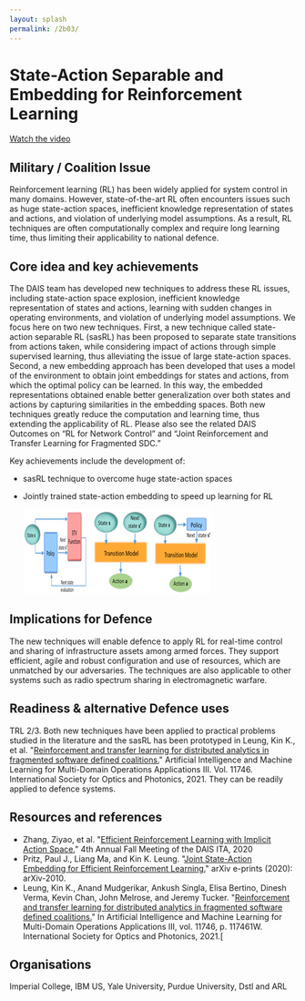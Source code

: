 ```yaml
---
layout: splash
permalink: /2b03/
---
```


# State-Action Separable and Embedding for Reinforcement Learning

[Watch the video](https://ibm.box.com/v/Showcase-2b03-video)

## Military / Coalition Issue
Reinforcement learning (RL) has been widely applied for system control in many domains.  However, state-of-the-art RL often encounters issues such as huge state-action spaces, inefficient knowledge representation of states and actions, and violation of underlying model assumptions. As a result, RL techniques are often computationally complex and require long learning time, thus limiting their applicability to national defence.

## Core idea and key achievements
The DAIS team has developed new techniques to address these RL issues, including state-action space explosion, inefficient knowledge representation of states and actions, learning with sudden changes in operating environments, and violation of underlying model assumptions.  We focus here on two new techniques.  First, a new technique called state-action separable RL (sasRL) has been proposed to separate state transitions from actions taken, while considering impact of actions through simple supervised learning, thus alleviating the issue of large state-action spaces. Second, a new embedding approach has been developed that uses a model of the environment to obtain joint embeddings for states and actions, from which the optimal policy can be learned. In this way, the embedded representations obtained enable better generalization over both states and actions by capturing similarities in the embedding spaces. Both new techniques greatly reduce the computation and learning time, thus extending the applicability of RL.  Please also see the related DAIS Outcomes on “RL for Network Control” and “Joint Reinforcement and Transfer Learning for Fragmented SDC.”

Key achievements include the development of: 
- sasRL technique to overcome huge state-action spaces
- Jointly trained state-action embedding to speed up learning for RL

  ![image info](/dais/achievements/images/2b03-figure1.png)

## Implications for Defence
The new techniques will enable defence to apply RL for real-time control and sharing of infrastructure assets among armed forces. They support efficient, agile and robust configuration and use of resources, which are unmatched by our adversaries. The techniques are also applicable to other systems such as radio spectrum sharing in electromagnetic warfare.

## Readiness & alternative Defence uses
TRL 2/3. Both new techniques have been applied to practical problems studied in the literature and the sasRL has been prototyped in Leung, Kin K., et al. "[Reinforcement and transfer learning for distributed analytics in fragmented software defined coalitions.](/doc-6087)" Artificial Intelligence and Machine Learning for Multi-Domain Operations Applications III. Vol. 11746. International Society for Optics and Photonics, 2021. They can be readily applied to defence systems.

## Resources and references
* Zhang, Ziyao, et al. "[Efficient Reinforcement Learning with Implicit Action Space.](/doc-7004/)" 4th Annual Fall Meeting of the DAIS ITA, 2020
* Pritz, Paul J., Liang Ma, and Kin K. Leung. "[Joint State-Action Embedding for Efficient Reinforcement Learning.](/doc-6085/)" arXiv e-prints (2020): arXiv-2010.
* Leung, Kin K., Anand Mudgerikar, Ankush Singla, Elisa Bertino, Dinesh Verma, Kevin Chan, John Melrose, and Jeremy Tucker. "[Reinforcement and transfer learning for distributed analytics in fragmented software defined coalitions.](/doc-6087/)" In Artificial Intelligence and Machine Learning for Multi-Domain Operations Applications III, vol. 11746, p. 117461W. International Society for Optics and Photonics, 2021.[

## Organisations
Imperial College, IBM US, Yale University, Purdue University, Dstl and ARL

